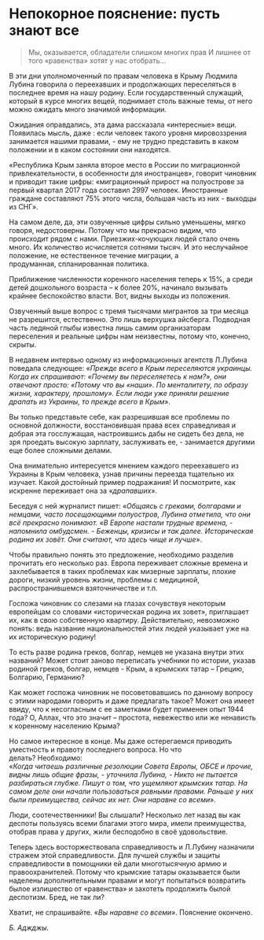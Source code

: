 # Непокорное пояснение: пусть знают все

> Мы, оказывается, обладатели слишком многих прав
> И лишнее от того «равенства» хотят у нас отобрать…

В эти дни уполномоченный по правам человека в Крыму Людмила Лубина говорила о переехавших и продолжающих переселяться в последнее время на нашу родину.
Если государственный служащий, который в курсе многих вещей, поднимает столь важные темы, от него можно ожидать много значимой информации.

Ожидания оправдались, эта дама рассказала «интересные» вещи.
Появилась мысль, даже : если человек такого уровня мировоззрения занимается нашими правами, - ему не трудно представить в каком положении и в каком состоянии они находятся.

«Республика Крым заняла второе место в России по миграционной привлекательности, в особенности для иностранцев», говорит чиновник и приводит такие цифры: «миграционный прирост на полуострове за первый квартал 2017 года составил 2997 человек.
Иностранные граждане составляют 75% этого числа, большая часть из них - выходцы из СНГ</var>».

На самом деле, да, эти озвученные цифры сильно уменьшены, мягко говоря, недостоверны.
Потому что мы прекрасно видим, что происходит рядом с нами.
Приезжих-кочующих людей стало очень много.
Их количество исчисляется сотнями тысяч.
И это неслучайное положение, не естественное течение миграции, а продуманная, спланированная политика.

Приближение численности коренного населения теперь к 15%, а среди детей дошкольного возраста – к более 20%, начинало вызывать крайнее беспокойство власти.
Вот, видны выходы из положения.

Озвученный выше вопрос с тремя тысячами мигрантов за три месяца не разрешится, естественно.
Это лишь верхушка айсберга.
Подводная часть ледяной глыбы известна лишь самим организаторам переселения и реальные цифры нам неизвестны, потому что, конечно, скрыты.

В недавнем интервью одному из информационных агентств Л.Лубина поведала следующее: «<var>Прежде всего в Крым переселяются украинцы.
Когда их спрашивают: «Почему вы переселяетесь к нам?», они отвечают просто: «Потому что вы «наши».
По менталитету, по образу жизни, характеру, прошлому».
Если люди уже приняли решение драпать из Украины, то прежде всего в Крым</var>».

Вы только представьте себе, как разрешившая все проблемы по основной должности, восстановившая права всех справедливая и добрая эта госслужащая, настроившись дабы не сидеть без дела, не зря проедать высокую зарплату, заслуживать ее, - занимается другими еще более сложными делами.

Она внимательно интересуется мнением каждого переехавшего из Украины в Крым человека, узнав причины переезда тщательно их изучает.
Какой достойный пример подражания!
И посмотрите, как искренне переживает она за «<var>драпавших</var>».    

Беседуя с ней журналист пишет: «<var>Общаясь с греками, болгарами и немцами, часто посещающими полуостров, Лубина отметила, что они всё прекрасно понимают.
«В Европе настали трудные времена, - напомнила омбудсмен. - Беженцы, кризисы и так далее.
Историческая родина их зовёт.
Они считают, что здесь чище и лучше</var>».

Чтобы правильно понять это предложение, необходимо разделив прочитать его несколько раз.
Европа переживает сложные времена и захлебывается в таких проблемах как мизерные зарплаты, плохие дороги, низкий уровень жизни, проблемы с медициной, распространившемся взяточничестве и т.п.

Госпожа чиновник со слезами на глазах сочувствуя некоторым европейцам со словами «историческая родина их зовет», приглашает их, как в свою собственную квартиру.
Действительно, невозможно понять: ведь название национальностей этих людей указывает уже на их историческую родину!

То есть разве родина греков, болгар, немцев не указана внутри этих названий?
Может стоит заново переписать учебники по истории, указав родиной греков, болгар, немцев - Крым, а крымских татар – Грецию, Болгарию, Германию?

Как может госпожа чиновник не посоветовавшись по данному вопросу с этими народами говорить и даже предлагать такое?
Может она имеет ввиду, что к несогласным с ее заметками будет применен опыт 1944 года?
О, Аллах, что это значит – простота, невежество или же ненависть к коренному населению Крыма? 

Но самое интересное в конце.
Мы даже остерегаемся приводить уместность и правоту последнего вопроса.
Но что делать? Необходимо:  
«<var>Когда читаешь различные резолюции Совета Европы, ОБСЕ и прочие, видны лишь общие фразы, - уточнила Лубина, - Никто не пытается разбираться глубже.
Пишут о том, что ущемляют крымских татар.
На самом деле они начали пользоваться равными правами.
Раньше у них были преимущества, сейчас их нет.
Они наравне со всеми</var>».

Люди, соотечественники!
Вы слышали?
Несколько лет назад вы как деспоты пользуясь всеми благами этого мира, имели преимущества, отобрав права у других, жили бесподобно в своё удовольствие.

Теперь здесь восторжествовала справедливость и Л.Лубину назначили стражем этой справедливости.
Для лучшей службы и защиты справедливости в помощники ей дали многотысячную армию и правоохранителей.
Потому что крымские татары оказывается были наделены дополнительными правами и могут попытаться возвратить былое излишество от «равенства» и захотеть продолжить былой деспотизм.
Бред, не так ли?

Хватит, не спрашивайте.
«<var>Вы наравне со всеми</var>».
Пояснение окончено. 

_Б. Аджджы._
